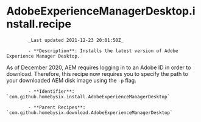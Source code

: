 # AdobeExperienceManagerDesktop.install.recipe

            _Last updated 2021-12-23 20:01:50Z_

            - **Description**: Installs the latest version of Adobe Experience Manager Desktop.

As of December 2020, AEM requires logging in to an Adobe ID in order to download.
Therefore, this recipe now requires you to specify the path to your downloaded AEM disk image
using the `-p` flag.

            - **Identifier**: `com.github.homebysix.install.AdobeExperienceManagerDesktop`

            - **Parent Recipes**: `com.github.homebysix.download.AdobeExperienceManagerDesktop`
